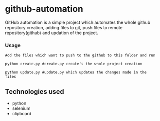# github-automation
GitHub automation is a simple project which automates the whole github repository creation, adding files to git, push files to remote repository(github) and updation of the project.

### Usage
```
Add the files which want to push to the github to this folder and run 
```
```
python create.py #create.py create's the whole project creation
```
```
python update.py #update.py which updates the changes made in the files
```

## Technologies used
- python
- selenium
- clipboard

